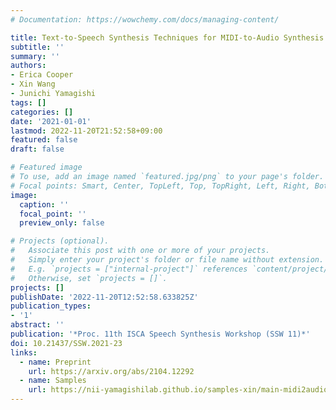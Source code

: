```yaml
---
# Documentation: https://wowchemy.com/docs/managing-content/

title: Text-to-Speech Synthesis Techniques for MIDI-to-Audio Synthesis
subtitle: ''
summary: ''
authors:
- Erica Cooper
- Xin Wang
- Junichi Yamagishi
tags: []
categories: []
date: '2021-01-01'
lastmod: 2022-11-20T21:52:58+09:00
featured: false
draft: false

# Featured image
# To use, add an image named `featured.jpg/png` to your page's folder.
# Focal points: Smart, Center, TopLeft, Top, TopRight, Left, Right, BottomLeft, Bottom, BottomRight.
image:
  caption: ''
  focal_point: ''
  preview_only: false

# Projects (optional).
#   Associate this post with one or more of your projects.
#   Simply enter your project's folder or file name without extension.
#   E.g. `projects = ["internal-project"]` references `content/project/deep-learning/index.md`.
#   Otherwise, set `projects = []`.
projects: []
publishDate: '2022-11-20T12:52:58.633825Z'
publication_types:
- '1'
abstract: ''
publication: '*Proc. 11th ISCA Speech Synthesis Workshop (SSW 11)*'
doi: 10.21437/SSW.2021-23
links:
  - name: Preprint
    url: https://arxiv.org/abs/2104.12292
  - name: Samples
    url: https://nii-yamagishilab.github.io/samples-xin/main-midi2audio.html
---
```

